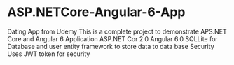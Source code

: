 # ASP.NETCore-Angular-6-App
Dating App from Udemy
This is a complete project to demonstrate APS.NET Core and Angular 6 Application
ASP.NET Cor 2.0
Angular 6.0
SQLLite for Database and user entity framework to store data to data base
Security
Uses JWT token for security 

